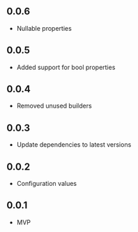 ## 0.0.6

- Nullable properties

## 0.0.5

- Added support for bool properties

## 0.0.4

- Removed unused builders

## 0.0.3

- Update dependencies to latest versions

## 0.0.2

- Configuration values

## 0.0.1

- MVP
